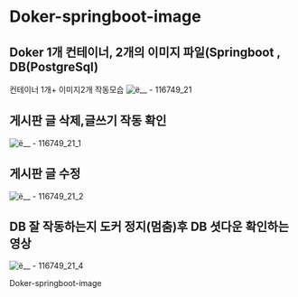 # Doker-springboot-image

## Doker 1개 컨테이너, 2개의 이미지 파일(Springboot , DB(PostgreSql) 
컨테이너 1개+ 이미지2개 작동모습
![ë__ - 116749_21](https://github.com/ISBETHERE/Doker-springboot-image/assets/103478919/ec462e00-46a0-467e-a3e1-826f373a848c)

## 게시판 글 삭제,글쓰기 작동 확인

![ë__ - 116749_21_1](https://github.com/ISBETHERE/Doker-springboot-image/assets/103478919/1c6f2ead-1f0e-438c-a23d-cba8ab3af080)

## 게시판 글 수정 
![ë__ - 116749_21_2](https://github.com/ISBETHERE/Doker-springboot-image/assets/103478919/0211d4a0-8f21-41ee-8c60-c5a5a4223e50)

## DB 잘 작동하는지 도커 정지(멈춤)후 DB 셧다운 확인하는 영상
![ë__ - 116749_21_4](https://github.com/ISBETHERE/Doker-springboot-image/assets/103478919/499fcc4c-cc5e-4419-9483-f6f0ab08c08b)


Doker-springboot-image
